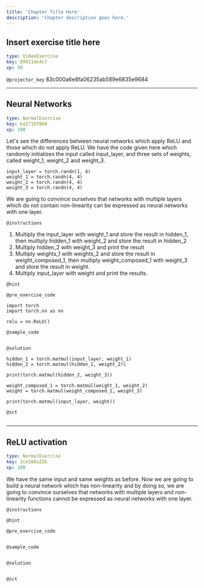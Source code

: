 ```yaml
---
title: 'Chapter Title Here'
description: 'Chapter description goes here.'
---
```


## Insert exercise title here

```yaml
type: VideoExercise
key: 89911de4c7
xp: 50
```

`@projector_key`
83c000a6e8fa06235ab589e6835e9684

---

## Neural Networks

```yaml
type: NormalExercise
key: ba27197060
xp: 100
```

Let's see the differences between neural networks which apply ReLU and those which do not apply ReLU. We have the code given here which randomly initializes the input called input_layer, and three sets of weights, called weight_1, weight_2 and weight_3.

```
input_layer = torch.randn(1, 4)
weight_1 = torch.randn(4, 4)
weight_2 = torch.randn(4, 4)
weight_3 = torch.randn(4, 4)
```

We are going to convince ourselves that networks with multiple layers which do not contain non-linearity can be expressed as neural networks with one layer. 

`@instructions`
1) Multiply the input_layer with weight_1 and store the result in hidden_1, then multiply hidden_1 with weight_2 and store the result in hidden_2
2) Multiply hidden_2 with weight_3 and print the result
3) Multiply weights_1 with weights_2 and store the result in weight_composed_1, then multiply weight_composed_1 with weight_3 and store the result in weight.
4) Multiply input_layer with weight and print the results.

`@hint`


`@pre_exercise_code`
```{python}
import torch
import torch.nn as nn

relu = nn.ReLU()
```

`@sample_code`
```{python}

```

`@solution`
```{python}
hidden_1 = torch.matmul(input_layer, weight_1)
hidden_2 = torch.matmul(hidden_1, weight_2)\

print(torch.matmul(hidden_2, weight_3))

weight_composed_1 = torch.matmul(weight_1, weight_2)
weight = torch.matmul(weight_composed_1, weight_3)

print(torch.matmul(input_layer, weight))
```

`@sct`
```{python}

```

---

## ReLU activation

```yaml
type: NormalExercise
key: 2ce188a22b
xp: 100
```

We have the same input and same weights as before. Now we are going to build a neural network which has non-linearity and by doing so, we are going to convince ourselves that networks with multiple layers and non-linearity functions cannot be expressed as neural networks with one layer. 

`@instructions`


`@hint`


`@pre_exercise_code`
```{python}

```

`@sample_code`
```{python}

```

`@solution`
```{python}

```

`@sct`
```{python}

```
